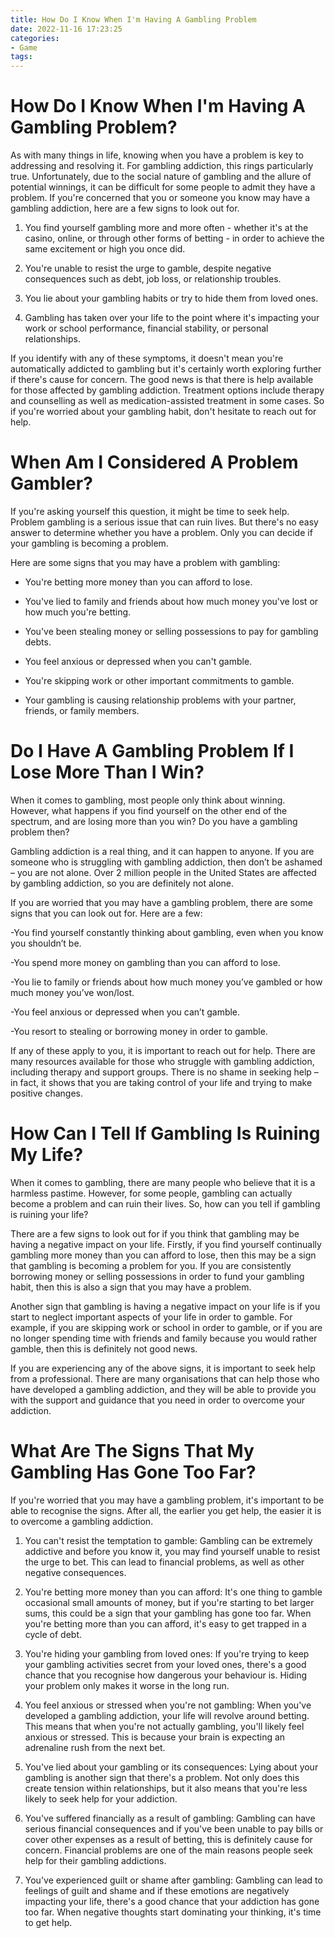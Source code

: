 ```yaml
---
title: How Do I Know When I'm Having A Gambling Problem
date: 2022-11-16 17:23:25
categories:
- Game
tags:
---
```



#  How Do I Know When I'm Having A Gambling Problem?

As with many things in life, knowing when you have a problem is key to addressing and resolving it. For gambling addiction, this rings particularly true. Unfortunately, due to the social nature of gambling and the allure of potential winnings, it can be difficult for some people to admit they have a problem. If you're concerned that you or someone you know may have a gambling addiction, here are a few signs to look out for.

1. You find yourself gambling more and more often - whether it's at the casino, online, or through other forms of betting - in order to achieve the same excitement or high you once did.

2. You're unable to resist the urge to gamble, despite negative consequences such as debt, job loss, or relationship troubles.

3. You lie about your gambling habits or try to hide them from loved ones.

4. Gambling has taken over your life to the point where it's impacting your work or school performance, financial stability, or personal relationships.

If you identify with any of these symptoms, it doesn't mean you're automatically addicted to gambling but it's certainly worth exploring further if there's cause for concern. The good news is that there is help available for those affected by gambling addiction. Treatment options include therapy and counselling as well as medication-assisted treatment in some cases. So if you're worried about your gambling habit, don't hesitate to reach out for help.

#  When Am I Considered A Problem Gambler?

If you're asking yourself this question, it might be time to seek help. Problem gambling is a serious issue that can ruin lives. But there's no easy answer to determine whether you have a problem. Only you can decide if your gambling is becoming a problem.

Here are some signs that you may have a problem with gambling:

* You're betting more money than you can afford to lose.

* You've lied to family and friends about how much money you've lost or how much you're betting.

* You've been stealing money or selling possessions to pay for gambling debts.

* You feel anxious or depressed when you can't gamble.

* You're skipping work or other important commitments to gamble.

* Your gambling is causing relationship problems with your partner, friends, or family members.

#  Do I Have A Gambling Problem If I Lose More Than I Win?

When it comes to gambling, most people only think about winning. However, what happens if you find yourself on the other end of the spectrum, and are losing more than you win? Do you have a gambling problem then?

Gambling addiction is a real thing, and it can happen to anyone. If you are someone who is struggling with gambling addiction, then don’t be ashamed – you are not alone. Over 2 million people in the United States are affected by gambling addiction, so you are definitely not alone.

If you are worried that you may have a gambling problem, there are some signs that you can look out for. Here are a few:

-You find yourself constantly thinking about gambling, even when you know you shouldn’t be.

-You spend more money on gambling than you can afford to lose.

-You lie to family or friends about how much money you’ve gambled or how much money you’ve won/lost.

-You feel anxious or depressed when you can’t gamble.

-You resort to stealing or borrowing money in order to gamble.

If any of these apply to you, it is important to reach out for help. There are many resources available for those who struggle with gambling addiction, including therapy and support groups. There is no shame in seeking help – in fact, it shows that you are taking control of your life and trying to make positive changes.

#  How Can I Tell If Gambling Is Ruining My Life?

When it comes to gambling, there are many people who believe that it is a harmless pastime. However, for some people, gambling can actually become a problem and can ruin their lives. So, how can you tell if gambling is ruining your life?

There are a few signs to look out for if you think that gambling may be having a negative impact on your life. Firstly, if you find yourself continually gambling more money than you can afford to lose, then this may be a sign that gambling is becoming a problem for you. If you are consistently borrowing money or selling possessions in order to fund your gambling habit, then this is also a sign that you may have a problem.

Another sign that gambling is having a negative impact on your life is if you start to neglect important aspects of your life in order to gamble. For example, if you are skipping work or school in order to gamble, or if you are no longer spending time with friends and family because you would rather gamble, then this is definitely not good news.

If you are experiencing any of the above signs, it is important to seek help from a professional. There are many organisations that can help those who have developed a gambling addiction, and they will be able to provide you with the support and guidance that you need in order to overcome your addiction.

#  What Are The Signs That My Gambling Has Gone Too Far?

If you're worried that you may have a gambling problem, it's important to be able to recognise the signs. After all, the earlier you get help, the easier it is to overcome a gambling addiction.

1. You can't resist the temptation to gamble: Gambling can be extremely addictive and before you know it, you may find yourself unable to resist the urge to bet. This can lead to financial problems, as well as other negative consequences.

2. You're betting more money than you can afford: It's one thing to gamble occasional small amounts of money, but if you're starting to bet larger sums, this could be a sign that your gambling has gone too far. When you're betting more than you can afford, it's easy to get trapped in a cycle of debt.

3. You're hiding your gambling from loved ones: If you're trying to keep your gambling activities secret from your loved ones, there's a good chance that you recognise how dangerous your behaviour is. Hiding your problem only makes it worse in the long run.

4. You feel anxious or stressed when you're not gambling: When you've developed a gambling addiction, your life will revolve around betting. This means that when you're not actually gambling, you'll likely feel anxious or stressed. This is because your brain is expecting an adrenaline rush from the next bet.

5. You've lied about your gambling or its consequences: Lying about your gambling is another sign that there's a problem. Not only does this create tension within relationships, but it also means that you're less likely to seek help for your addiction.

6. You've suffered financially as a result of gambling: Gambling can have serious financial consequences and if you've been unable to pay bills or cover other expenses as a result of betting, this is definitely cause for concern. Financial problems are one of the main reasons people seek help for their gambling addictions.

7. You've experienced guilt or shame after gambling: Gambling can lead to feelings of guilt and shame and if these emotions are negatively impacting your life, there's a good chance that your addiction has gone too far. When negative thoughts start dominating your thinking, it's time to get help.